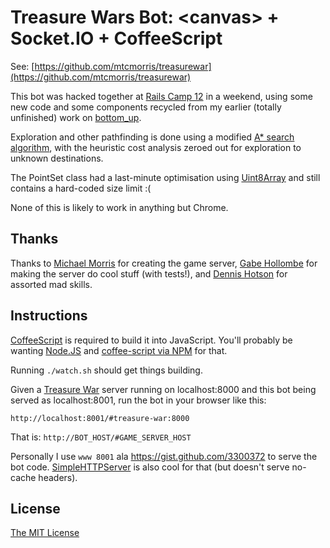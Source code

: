 Treasure Wars Bot: &lt;canvas&gt; + Socket.IO + CoffeeScript
============================================================

See: [https://github.com/mtcmorris/treasurewar](https://github.com/mtcmorris/treasurewar)

This bot was hacked together at [Rails Camp 12](http://railscamps.com/) in a
weekend, using some new code and some components recycled from my earlier
(totally unfinished) work on [bottom_up](http://github.com/pda/bottom_up).

Exploration and other pathfinding is done using a modified
[A\* search algorithm](http://en.wikipedia.org/wiki/A*_search_algorithm),
with the heuristic cost analysis zeroed out for exploration to unknown destinations.

The PointSet class had a last-minute optimisation using
[Uint8Array](https://developer.mozilla.org/en-US/docs/JavaScript_typed_arrays/Uint8Array)
and still contains a hard-coded size limit :(

None of this is likely to work in anything but Chrome.


Thanks
------

Thanks to [Michael Morris](https://github.com/mtcmorris) for creating the game
server, [Gabe Hollombe](http://avantbard.com/) for making the server do cool stuff
(with tests!), and [Dennis Hotson](https://github.com/dhotson) for assorted mad skills.


Instructions
------------

[CoffeeScript](http://coffeescript.org/) is required to build it into JavaScript.
You'll probably be wanting [Node.JS](http://nodejs.org/) and
[coffee-script via NPM](https://npmjs.org/package/coffee-script) for that.

Running `./watch.sh` should get things building.

Given a [Treasure War](https://github.com/mtcmorris/treasurewar) server running
on localhost:8000 and this bot being served as localhost:8001, run the bot in your
browser like this:

    http://localhost:8001/#treasure-war:8000

That is: `http://BOT_HOST/#GAME_SERVER_HOST`

Personally I use `www 8001` ala https://gist.github.com/3300372 to serve the bot code.
[SimpleHTTPServer](http://docs.python.org/2/library/simplehttpserver.html) is also
cool for that (but doesn't serve no-cache headers).


License
-------

[The MIT License](http://opensource.org/licenses/MIT)

